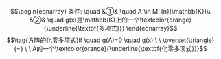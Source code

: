 $$\begin{eqnarray}
条件: \quad
&①& \quad A \in M_{n}(\mathbb{K})\\
&②& \quad g(x)是\mathbb{K}上的一个\textcolor{orange}{\underline{\textbf{多项式}}}
\end{eqnarray}$$
$$\tag{方阵的化零多项式}if \quad g(A)=0 \quad g(x)  \ \  \overset{\triangle}{=} \ \ A的一个\textcolor{orange}{\underline{\textbf{化零多项式}}}$$